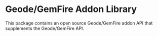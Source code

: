 # Geode/GemFire Addon Library

This package contains an open source Geode/GemFire addon API that supplements the Geode/GemFire API.
